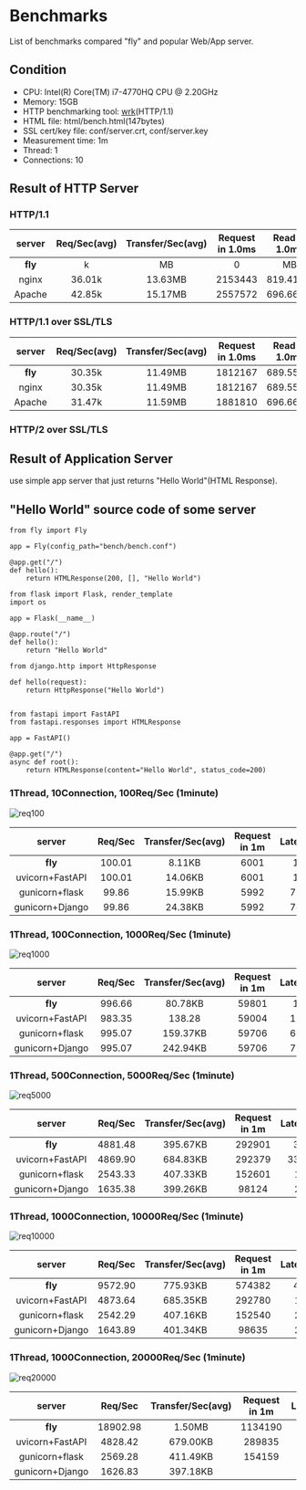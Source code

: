 
# Benchmarks

List of benchmarks compared "fly" and popular Web/App server.

## Condition

* CPU: Intel(R) Core(TM) i7-4770HQ CPU @ 2.20GHz
* Memory: 15GB
* HTTP benchmarking tool: [wrk](https://github.com/wg/wrk "github of wrk")(HTTP/1.1)
* HTML file: html/bench.html(147bytes)
* SSL cert/key file: conf/server.crt, conf/server.key
* Measurement time: 1m
* Thread: 1
* Connections: 10

## Result of HTTP Server

### HTTP/1.1

| server | Req/Sec(avg) | Transfer/Sec(avg) | Request in 1.0ms | Read in 1.0ms | Latency(avg) |
|:--------:|:---------:|:---------:|:---------:|:---------:|:---------:|
| **fly** | k | MB | 0 | MB | us |
| nginx | 36.01k | 13.63MB | 2153443 | 819.41MB | 277.44us |
| Apache | 42.85k | 15.17MB | 2557572 | 696.66MB | 405.36us |

### HTTP/1.1 over SSL/TLS

| server | Req/Sec(avg) | Transfer/Sec(avg) | Request in 1.0ms | Read in 1.0ms | Latency(avg) |
|:--------:|:---------:|:---------:|:---------:|:---------:|:---------:|
| **fly** | 30.35k | 11.49MB | 1812167 | 689.55MB | 329.63us |
| nginx | 30.35k | 11.49MB | 1812167 | 689.55MB | 329.63us |
| Apache | 31.47k | 11.59MB | 1881810 | 696.66MB | 405.36us |

### HTTP/2 over SSL/TLS

## Result of Application Server

use simple app server that just returns "Hello World"(HTML Response).

## "Hello World" source code of some server

```python: fly
from fly import Fly

app = Fly(config_path="bench/bench.conf")

@app.get("/")
def hello():
    return HTMLResponse(200, [], "Hello World")

```

```python: flask
from flask import Flask, render_template
import os

app = Flask(__name__)

@app.route("/")
def hello():
    return "Hello World"
```

```python: Django
from django.http import HttpResponse

def hello(request):
    return HttpResponse("Hello World")
```

```python: Django

from fastapi import FastAPI
from fastapi.responses import HTMLResponse

app = FastAPI()

@app.get("/")
async def root():
    return HTMLResponse(content="Hello World", status_code=200)

```

### 1Thread, 10Connection, 100Req/Sec (1minute)

![req100](https://raw.githubusercontent.com/tatsuya4649/fly/develop/bench/asset/req100.png)

| server | Req/Sec | Transfer/Sec(avg) | Request in 1m | Latency(avg) |
|:--------:|:---------:|:---------:|:---------:|:---------:|
| **fly** | 100.01 | 8.11KB | 6001 | 1.05ms |
| uvicorn+FastAPI | 100.01 | 14.06KB | 6001 | 1.95ms |
| gunicorn+flask | 99.86 | 15.99KB | 5992 | 71.62ms |
| gunicorn+Django | 99.86 | 24.38KB | 5992 | 74.07ms |

### 1Thread, 100Connection, 1000Req/Sec (1minute)

![req1000](https://raw.githubusercontent.com/tatsuya4649/fly/develop/bench/asset/req1000.png)

| server | Req/Sec | Transfer/Sec(avg) | Request in 1m | Latency(avg) |
|:--------:|:---------:|:---------:|:---------:|:---------:|
| **fly** | 996.66 | 80.78KB | 59801 | 1.18ms |
| uvicorn+FastAPI | 983.35 | 138.28| 59004 | 18.11ms |
| gunicorn+flask | 995.07 | 159.37KB | 59706 | 69.60ms |
| gunicorn+Django | 995.07 | 242.94KB | 59706 | 79.88ms |

### 1Thread, 500Connection, 5000Req/Sec (1minute)

![req5000](https://raw.githubusercontent.com/tatsuya4649/fly/develop/bench/asset/req5000.png)

| server | Req/Sec | Transfer/Sec(avg) | Request in 1m | Latency(avg) |
|:--------:|:---------:|:---------:|:---------:|:---------:|
| **fly** | 4881.48 | 395.67KB | 292901 | 3.31ms |
| uvicorn+FastAPI | 4869.90 | 684.83KB | 292379 | 333.22ms |
| gunicorn+flask | 2543.33 | 407.33KB | 152601 | 16.64s |
| gunicorn+Django | 1635.38 | 399.26KB | 98124 | 23.11s |

### 1Thread, 1000Connection, 10000Req/Sec (1minute)

![req10000](https://raw.githubusercontent.com/tatsuya4649/fly/develop/bench/asset/req10000.png)

| server | Req/Sec | Transfer/Sec(avg) | Request in 1m | Latency(avg) |
|:--------:|:---------:|:---------:|:---------:|:---------:|
| **fly** | 9572.90 | 775.93KB | 574382 | 4.80ms |
| uvicorn+FastAPI | 4873.64 | 685.35KB | 292780 | 15.19s |
| gunicorn+flask | 2542.29 | 407.16KB | 152540 | 25.40s  |
| gunicorn+Django | 1643.89 | 401.34KB | 98635 | 28.87s |

### 1Thread, 1000Connection, 20000Req/Sec (1minute)

![req20000](https://raw.githubusercontent.com/tatsuya4649/fly/develop/bench/asset/req20000.png)

| server | Req/Sec | Transfer/Sec(avg) | Request in 1m | Latency(avg) |
|:--------:|:---------:|:---------:|:---------:|:---------:|
| **fly** | 18902.98 | 1.50MB | 1134190 | 603.78ms |
| uvicorn+FastAPI | 4828.42 | 679.00KB | 289835 | 25.00s |
| gunicorn+flask | 2569.28 | 411.49KB | 154159 | 30.12s  |
| gunicorn+Django | 1626.83 | 397.18KB | | 31.88s |
